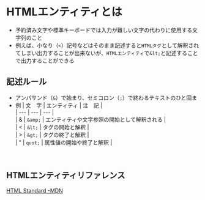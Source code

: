 # HTMLエンティティとは
- 予約済み文字や標準キーボードでは入力が難しい文字の代わりに使用する文字列のこと
- 例えば、小なり（`<`）記号などはそのまま記述すると`HTMLタグ`として解釈されてしまい出力することが出来ないが、`HTMLエンティティ`で`&lt;`と記述することで出力することができる

## 記述ルール
- アンパサンド（`&`）で始まり、セミコロン（`;`）で終わるテキストのひと固ま
- 例
  | 文　字 | エンティティ | 注　記 |  
  | --- | --- | --- |  
  | & | `&amp;` | エンティティや文字参照の開始として解釈される |  
  | < | `&lt;` | タグの開始と解釈 |  
  | > | `&gt;` | タグの終了と解釈 |  
  | " | `quot;` | 属性値の開始や終了と解釈 |  
  
<br>  
  
## HTMLエンティティリファレンス
[HTML Standard -MDN](https://html.spec.whatwg.org/multipage/named-characters.html)  
  